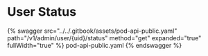# User Status

{% swagger src="../../.gitbook/assets/pod-api-public.yaml" path="/v1/admin/user/{uid}/status" method="get" expanded="true" fullWidth="true" %} pod-api-public.yaml {% endswagger %}
